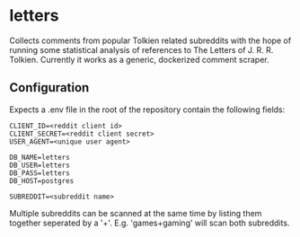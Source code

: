 # letters

Collects comments from popular Tolkien related subreddits with the hope of running some statistical analysis of references to The Letters of J. R. R. Tolkien. Currently it works as a generic, dockerized comment scraper.

## Configuration

Expects a .env file in the root of the repository contain the following fields:

```
CLIENT_ID=<reddit client id>
CLIENT_SECRET=<reddit client secret>
USER_AGENT=<unique user agent>

DB_NAME=letters
DB_USER=letters
DB_PASS=letters
DB_HOST=postgres

SUBREDDIT=<subreddit name>
```

Multiple subreddits can be scanned at the same time by listing them together seperated by a '+'. E.g. 'games+gaming' will scan both subreddits.
